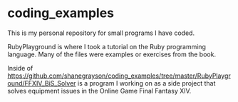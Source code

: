 # coding_examples
This is my personal repository for small programs I have coded.

RubyPlayground is where I took a tutorial on the Ruby programming language. Many of the files were examples or exercises from the book.

Inside of https://github.com/shanegrayson/coding_examples/tree/master/RubyPlayground/FFXIV_BiS_Solver is a program I working on as a side project that solves equipment issues in the Online Game Final Fantasy XIV.
